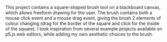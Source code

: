 This project contains a square-shaped brush tool on a blackboard canvas, which allows freeform drawing for the user. The brush contains both a mouse click event and a mouse drag event, giving the brush 2 elements of colour changing (drag for the border of the square and click for the inside of the square).
I took inspiration from several example projects available on p5.js web editors, while adding my own aesthetic choices to the brush. 